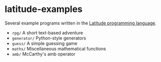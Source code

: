 
# latitude-examples

Several example programs written in
the
[Latitude programming language](https://github.com/Mercerenies/latitude).

 * `rpg/` A short text-based adventure
 * `generator/` Python-style generators
 * `guess/` A simple guessing game
 * `maths/` Miscellaneous mathematical functions
 * `amb/` McCarthy's amb operator
